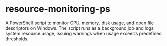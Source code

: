 # resource-monitoring-ps
A PowerShell script to monitor CPU, memory, disk usage, and open file descriptors on Windows. The script runs as a background job and logs system resource usage, issuing warnings when usage exceeds predefined thresholds.
